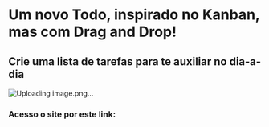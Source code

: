 # Um novo Todo, inspirado no Kanban, mas com Drag and Drop!

## Crie uma lista de tarefas para te auxiliar no dia-a-dia

![Uploading image.png…]()


### Acesso o site por este link: 

